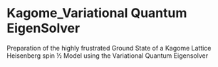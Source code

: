 # Kagome_Variational Quantum EigenSolver
Preparation of the highly frustrated Ground State of a Kagome Lattice Heisenberg spin ½ Model using the Variational Quantum Eigensolver

